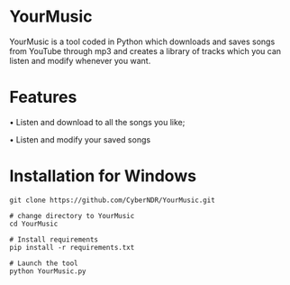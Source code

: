 # YourMusic
YourMusic is a tool coded in Python which downloads and saves songs from YouTube through mp3 and creates a library of tracks which you can listen and modify whenever you want.
# Features
• Listen and download to all the songs you like;

• Listen and modify your saved songs

# Installation for Windows
```# clone repository
git clone https://github.com/CyberNDR/YourMusic.git

# change directory to YourMusic
cd YourMusic

# Install requirements
pip install -r requirements.txt

# Launch the tool
python YourMusic.py
```

